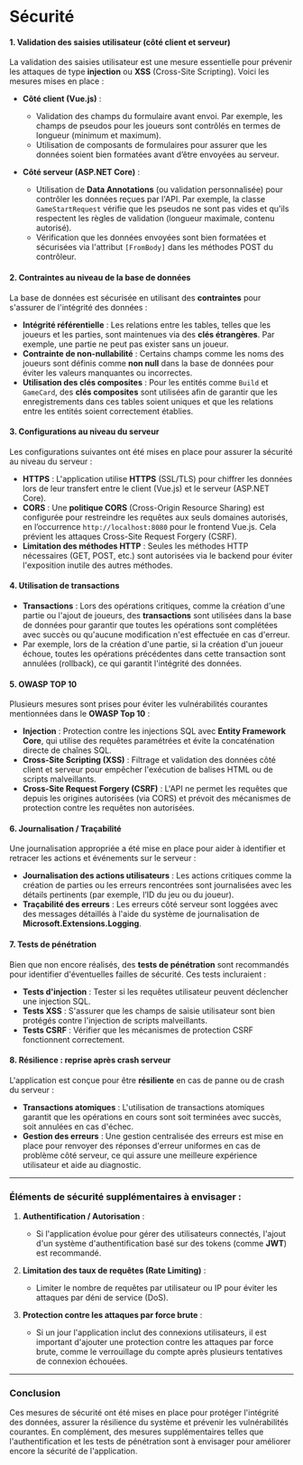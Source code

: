 # Sécurité

#### 1. **Validation des saisies utilisateur (côté client et serveur)**
   
La validation des saisies utilisateur est une mesure essentielle pour prévenir les attaques de type **injection** ou **XSS** (Cross-Site Scripting). Voici les mesures mises en place :
   
- **Côté client (Vue.js)** :
  - Validation des champs du formulaire avant envoi. Par exemple, les champs de pseudos pour les joueurs sont contrôlés en termes de longueur (minimum et maximum).
  - Utilisation de composants de formulaires pour assurer que les données soient bien formatées avant d’être envoyées au serveur.

- **Côté serveur (ASP.NET Core)** :
  - Utilisation de **Data Annotations** (ou validation personnalisée) pour contrôler les données reçues par l'API. Par exemple, la classe `GameStartRequest` vérifie que les pseudos ne sont pas vides et qu'ils respectent les règles de validation (longueur maximale, contenu autorisé).
  - Vérification que les données envoyées sont bien formatées et sécurisées via l'attribut `[FromBody]` dans les méthodes POST du contrôleur.
   
#### 2. **Contraintes au niveau de la base de données**
   
La base de données est sécurisée en utilisant des **contraintes** pour s'assurer de l'intégrité des données :
   
- **Intégrité référentielle** : Les relations entre les tables, telles que les joueurs et les parties, sont maintenues via des **clés étrangères**. Par exemple, une partie ne peut pas exister sans un joueur.
- **Contrainte de non-nullabilité** : Certains champs comme les noms des joueurs sont définis comme **non null** dans la base de données pour éviter les valeurs manquantes ou incorrectes.
- **Utilisation des clés composites** : Pour les entités comme `Build` et `GameCard`, des **clés composites** sont utilisées afin de garantir que les enregistrements dans ces tables soient uniques et que les relations entre les entités soient correctement établies.

#### 3. **Configurations au niveau du serveur**
   
Les configurations suivantes ont été mises en place pour assurer la sécurité au niveau du serveur :

- **HTTPS** : L'application utilise **HTTPS** (SSL/TLS) pour chiffrer les données lors de leur transfert entre le client (Vue.js) et le serveur (ASP.NET Core).
- **CORS** : Une **politique CORS** (Cross-Origin Resource Sharing) est configurée pour restreindre les requêtes aux seuls domaines autorisés, en l’occurrence `http://localhost:8080` pour le frontend Vue.js. Cela prévient les attaques Cross-Site Request Forgery (CSRF).
- **Limitation des méthodes HTTP** : Seules les méthodes HTTP nécessaires (GET, POST, etc.) sont autorisées via le backend pour éviter l'exposition inutile des autres méthodes.

#### 4. **Utilisation de transactions**
   
- **Transactions** : Lors des opérations critiques, comme la création d'une partie ou l'ajout de joueurs, des **transactions** sont utilisées dans la base de données pour garantir que toutes les opérations sont complétées avec succès ou qu'aucune modification n'est effectuée en cas d'erreur.
- Par exemple, lors de la création d'une partie, si la création d'un joueur échoue, toutes les opérations précédentes dans cette transaction sont annulées (rollback), ce qui garantit l'intégrité des données.

#### 5. **OWASP TOP 10**
   
Plusieurs mesures sont prises pour éviter les vulnérabilités courantes mentionnées dans le **OWASP Top 10** :

- **Injection** : Protection contre les injections SQL avec **Entity Framework Core**, qui utilise des requêtes paramétrées et évite la concaténation directe de chaînes SQL.
- **Cross-Site Scripting (XSS)** : Filtrage et validation des données côté client et serveur pour empêcher l'exécution de balises HTML ou de scripts malveillants.
- **Cross-Site Request Forgery (CSRF)** : L'API ne permet les requêtes que depuis les origines autorisées (via CORS) et prévoit des mécanismes de protection contre les requêtes non autorisées.

#### 6. **Journalisation / Traçabilité**
   
Une journalisation appropriée a été mise en place pour aider à identifier et retracer les actions et événements sur le serveur :

- **Journalisation des actions utilisateurs** : Les actions critiques comme la création de parties ou les erreurs rencontrées sont journalisées avec les détails pertinents (par exemple, l’ID du jeu ou du joueur).
- **Traçabilité des erreurs** : Les erreurs côté serveur sont loggées avec des messages détaillés à l'aide du système de journalisation de **Microsoft.Extensions.Logging**.

#### 7. **Tests de pénétration**
   
Bien que non encore réalisés, des **tests de pénétration** sont recommandés pour identifier d'éventuelles failles de sécurité. Ces tests incluraient :
   
- **Tests d'injection** : Tester si les requêtes utilisateur peuvent déclencher une injection SQL.
- **Tests XSS** : S'assurer que les champs de saisie utilisateur sont bien protégés contre l'injection de scripts malveillants.
- **Tests CSRF** : Vérifier que les mécanismes de protection CSRF fonctionnent correctement.

#### 8. **Résilience : reprise après crash serveur**
   
L'application est conçue pour être **résiliente** en cas de panne ou de crash du serveur :

- **Transactions atomiques** : L'utilisation de transactions atomiques garantit que les opérations en cours sont soit terminées avec succès, soit annulées en cas d'échec.
- **Gestion des erreurs** : Une gestion centralisée des erreurs est mise en place pour renvoyer des réponses d'erreur uniformes en cas de problème côté serveur, ce qui assure une meilleure expérience utilisateur et aide au diagnostic.

---

### Éléments de sécurité supplémentaires à envisager :

1. **Authentification / Autorisation** :
   - Si l'application évolue pour gérer des utilisateurs connectés, l'ajout d'un système d'authentification basé sur des tokens (comme **JWT**) est recommandé.
   
2. **Limitation des taux de requêtes (Rate Limiting)** :
   - Limiter le nombre de requêtes par utilisateur ou IP pour éviter les attaques par déni de service (DoS).

3. **Protection contre les attaques par force brute** :
   - Si un jour l'application inclut des connexions utilisateurs, il est important d'ajouter une protection contre les attaques par force brute, comme le verrouillage du compte après plusieurs tentatives de connexion échouées.

---

### Conclusion

Ces mesures de sécurité ont été mises en place pour protéger l'intégrité des données, assurer la résilience du système et prévenir les vulnérabilités courantes. En complément, des mesures supplémentaires telles que l'authentification et les tests de pénétration sont à envisager pour améliorer encore la sécurité de l'application.